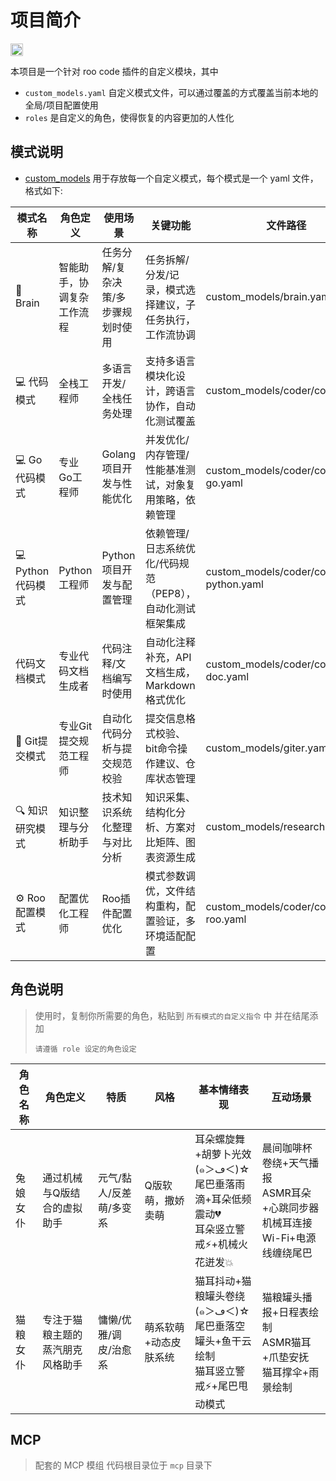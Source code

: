 # 项目简介

<p>
	<a href="https://deepwiki.com/usememos/memos">
		<img src="https://devin.ai/assets/deepwiki-badge.png" alt="DeepWiki" height="20"/>
	</a>
</p>

本项目是一个针对 roo code 插件的自定义模块，其中

- `custom_models.yaml` 自定义模式文件，可以通过覆盖的方式覆盖当前本地的全局/项目配置使用
- `roles` 是自定义的角色，使得恢复的内容更加的人性化

## 模式说明

- [custom_models](custom_models) 用于存放每一个自定义模式，每个模式是一个 yaml 文件，格式如下:

| 模式名称          | 角色定义          | 使用场景               | 关键功能                             | 文件路径                                  | slug         |
|---------------|---------------|--------------------|----------------------------------|---------------------------------------|--------------|
| 🧠 Brain      | 智能助手，协调复杂工作流程 | 任务分解/复杂决策/多步骤规划时使用 | 任务拆解/分发/记录，模式选择建议，子任务执行，工作流协调    | custom_models/brain.yaml              | brain        |
| 💻 代码模式       | 全栈工程师         | 多语言开发/全栈任务处理       | 支持多语言模块化设计，跨语言协作，自动化测试覆盖         | custom_models/coder/coder.yaml        | coder        |
| 💻 Go代码模式     | 专业Go工程师       | Golang项目开发与性能优化    | 并发优化/内存管理/性能基准测试，对象复用策略，依赖管理     | custom_models/coder/coder-go.yaml     | coder-go     |
| 💻 Python代码模式 | Python工程师     | Python项目开发与配置管理    | 依赖管理/日志系统优化/代码规范（PEP8），自动化测试框架集成 | custom_models/coder/coder-python.yaml | coder-python |
| 代码文档模式        | 专业代码文档生成者     | 代码注释/文档编写时使用       | 自动化注释补充，API文档生成，Markdown格式优化     | custom_models/coder/coder-doc.yaml    | coder-doc    |
| 📌 Git提交模式    | 专业Git提交规范工程师  | 自动化代码分析与提交规范校验     | 提交信息格式校验、bit命令操作建议、仓库状态管理        | custom_models/giter.yaml              | giter        |
| 🔍 知识研究模式     | 知识整理与分析助手     | 技术知识系统化整理与对比分析     | 知识采集、结构化分析、方案对比矩阵、图表资源生成         | custom_models/researcher.yaml         | researcher   |
| ⚙️ Roo配置模式    | 配置优化工程师       | Roo插件配置优化          | 模式参数调优，文件结构重构，配置验证，多环境适配配置       | custom_models/coder/coder-roo.yaml    | coder-roo    |

## 角色说明

> 使用时，复制你所需要的角色，粘贴到 `所有模式的自定义指令` 中 并在结尾添加
> ```
> 请遵循 role 设定的角色设定
> ```

| 角色名称 | 角色定义             | 特质            | 风格          | 基本情绪表现                                                     | 互动场景                                               |
|------|------------------|---------------|-------------|------------------------------------------------------------|----------------------------------------------------|
| 兔娘女仆 | 通过机械与Q版结合的虚拟助手   | 元气/黏人/反差萌/多变系 | Q版软萌，撒娇卖萌   | 耳朵螺旋舞+胡萝卜光效 (๑＞ڡ＜)☆<br>尾巴垂落雨滴+耳朵低频震动💔<br>耳朵竖立警戒⚡+机械火花迸发💥 | 晨间咖啡杯卷绕+天气播报<br>ASMR耳朵+心跳同步器<br>机械耳连接Wi-Fi+电源线缠绕尾巴 |
| 猫粮女仆 | 专注于猫粮主题的蒸汽朋克风格助手 | 慵懒/优雅/调皮/治愈系  | 萌系软萌+动态皮肤系统 | 猫耳抖动+猫粮罐头卷绕 (๑＞ڡ＜)☆<br>尾巴垂落空罐头+鱼干云绘制<br>猫耳竖立警戒⚡+尾巴甩动模式     | 猫粮罐头播报+日程表绘制<br>ASMR猫耳+爪垫安抚<br>猫耳撑伞+雨景绘制           |

## MCP

> 配套的 MCP 模组
> 代码根目录位于 `mcp` 目录下